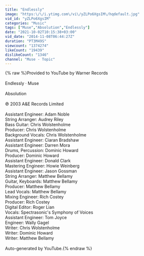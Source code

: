 ```yaml
---
title: "Endlessly"
image: "https:\/\/i.ytimg.com\/vi\/yZLPo6XgsIM\/hqdefault.jpg"
vid_id: "yZLPo6XgsIM"
categories: "Music"
tags: ["Muse","Absolution","Endlessly"]
date: "2021-10-02T10:15:38+03:00"
vid_date: "2014-11-08T06:44:27Z"
duration: "PT3M49S"
viewcount: "1374274"
likeCount: "19439"
dislikeCount: "1346"
channel: "Muse - Topic"
---
```

{% raw %}Provided to YouTube by Warner Records<br /><br />Endlessly · Muse<br /><br />Absolution<br /><br />℗ 2003 A&amp;E Records Limited<br /><br />Assistant  Engineer: Adam Noble<br />String  Arranger: Audrey Riley<br />Bass  Guitar: Chris Wolstenholme<br />Producer: Chris Wolstenholme<br />Background  Vocals: Chris Wolstenholme<br />Assistant  Engineer: Ciaran Bradshaw<br />Assistant  Engineer: Darren Mora<br />Drums, Percussion: Dominic Howard<br />Producer: Dominic Howard<br />Assistant  Engineer: Donald Clark<br />Mastering  Engineer: Howie Weinberg<br />Assistant  Engineer: Jason Gossman<br />String  Arranger: Matthew Bellamy<br />Guitar, Keyboards: Matthew Bellamy<br />Producer: Matthew Bellamy<br />Lead  Vocals: Matthew Bellamy<br />Mixing  Engineer: Rich Costey<br />Producer: Rich Costey<br />Digital  Editor: Roger Lian<br />Vocals: Spectrasonic's Symphony of Voices<br />Assistant  Engineer: Tom Joyce<br />Engineer: Wally Gagel<br />Writer: Chris Wolstenholme<br />Writer: Dominic Howard<br />Writer: Matthew Bellamy<br /><br />Auto-generated by YouTube.{% endraw %}
